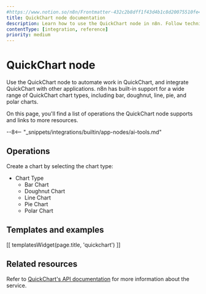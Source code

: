 ```yaml
---
#https://www.notion.so/n8n/Frontmatter-432c2b8dff1f43d4b1c8d20075510fe4
title: QuickChart node documentation
description: Learn how to use the QuickChart node in n8n. Follow technical documentation to integrate QuickChart node into your workflows.
contentType: [integration, reference]
priority: medium
---
```


# QuickChart node

Use the QuickChart node to automate work in QuickChart, and integrate QuickChart with other applications. n8n has built-in support for a wide range of QuickChart chart types, including bar, doughnut, line, pie, and polar charts.

On this page, you'll find a list of operations the QuickChart node supports and links to more resources.

--8<-- "_snippets/integrations/builtin/app-nodes/ai-tools.md"

## Operations

Create a chart by selecting the chart type:

* Chart Type
	* Bar Chart
	* Doughnut Chart
	* Line Chart
	* Pie Chart
	* Polar Chart

## Templates and examples

<!-- see https://www.notion.so/n8n/Pull-in-templates-for-the-integrations-pages-37c716837b804d30a33b47475f6e3780 -->
[[ templatesWidget(page.title, 'quickchart') ]]

## Related resources

Refer to [QuickChart's API documentation](https://quickchart.io/documentation/) for more information about the service.
